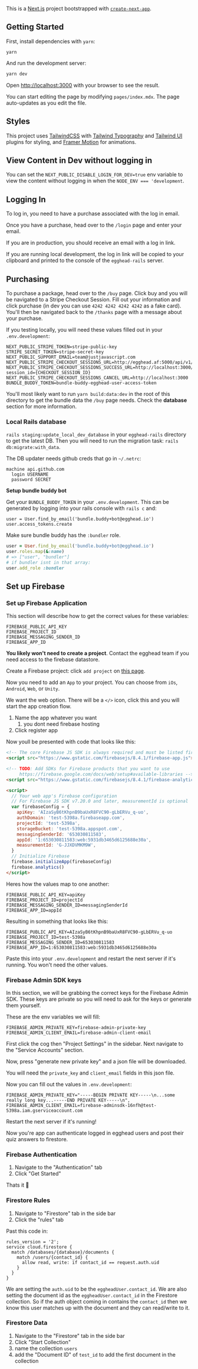 This is a [Next.js](https://nextjs.org/) project bootstrapped with [`create-next-app`](https://github.com/zeit/next.js/tree/canary/packages/create-next-app).

## Getting Started

First, install dependencies with `yarn`:

```
yarn
```

And run the development server:

```bash
yarn dev
```

Open [http://localhost:3000](http://localhost:3000) with your browser to see the result.

You can start editing the page by modifying `pages/index.mdx`. The page auto-updates as you edit the file.

## Styles

This project uses [TailwindCSS](https://tailwindcss.com/) with [Tailwind Typography](https://github.com/tailwindlabs/tailwindcss-typography) and [Tailwind UI](http://tailwindui.com/) plugins for styling, and [Framer Motion](https://www.framer.com/api/motion/) for animations.

## View Content in Dev without logging in

You can set the `NEXT_PUBLIC_DISABLE_LOGIN_FOR_DEV=true` env variable to view the content without logging in when the `NODE_ENV === 'development`.

## Logging In

To log in, you need to have a purchase associated with the log in email.

Once you have a purchase, head over to the `/login` page and enter your email.

If you are in production, you should receive an email with a log in link.

If you are running local development, the log in link will be copied to your clipboard and printed to the console of the `egghead-rails` server.

## Purchasing

To purchase a package, head over to the `/buy` page. Click buy and you will be navigated to a Stripe Checkout Session. Fill out your information and click purchase (in dev you can use `4242 4242 4242 4242` as a fake card). You'll then be navigated back to the `/thanks` page with a message about your purchase.

If you testing locally, you will need these values filled out in your `.env.development`:

```
NEXT_PUBLIC_STRIPE_TOKEN=stripe-public-key
STRIPE_SECRET_TOKEN=stripe-secret-key
NEXT_PUBLIC_SUPPORT_EMAIL=team@justjavascript.com
NEXT_PUBLIC_STRIPE_CHECKOUT_SESSIONS_URL=http://egghead.af:5000/api/v1/stripe/session
NEXT_PUBLIC_STRIPE_CHECKOUT_SESSIONS_SUCCESS_URL=http://localhost:3000/thanks?session_id={CHECKOUT_SESSION_ID}
NEXT_PUBLIC_STRIPE_CHECKOUT_SESSIONS_CANCEL_URL=http://localhost:3000
BUNDLE_BUDDY_TOKEN=bundle-buddy-egghead-user-access-token
```

You'll most likely want to run `yarn build:data:dev` in the root of this directory to get the bundle data the `/buy` page needs. Check the **database** section for more information.

### Local Rails database

`rails staging:update_local_dev_database` in your `egghead-rails` directory to get the latest DB. Then you will need to run the migration task: `rails db:migrate:with_data`.

The DB updater needs github creds that go in `~/.netrc`:

```
machine api.github.com
  login USERNAME
  password SECRET
```

**Setup bundle buddy bot**

Get your `BUNDLE_BUDDY_TOKEN` in your `.env.development`. This can be generated by logging into your rails console with `rails c` and:

```
user = User.find_by_email('bundle.buddy+bot@egghead.io')
user.access_tokens.create
```

Make sure bundle buddy has the `:bundler` role.

```ruby
user = User.find_by_email('bundle.buddy+bot@egghead.io')
user.roles.map(&:name)
# => ["user", "bundler"]
# if bundler isnt in that array:
user.add_role :bundler
```

## Set up Firebase

### Set up Firebase Application

This section will describe how to get the correct values for these variables:

```
FIREBASE_PUBLIC_API_KEY
FIREBASE_PROJECT_ID
FIREBASE_MESSAGING_SENDER_ID
FIREBASE_APP_ID
```

**You likely won't need to create a project**. Contact the egghead team if you need access to the firebase datastore.

Create a Firebase project: click `add project` on [this page](https://console.firebase.google.com/u/0/).

Now you need to add an `App` to your project. You can choose from `iOs`, `Android`, `Web`, or `Unity`.

We want the web option. There will be a `</>` icon, click this and you will start the app creation flow.

1. Name the app whatever you want
   1. you dont need firebase hosting
2. Click register app

Now youll be presented with code that looks like this:

```html
<!-- The core Firebase JS SDK is always required and must be listed first -->
<script src="https://www.gstatic.com/firebasejs/8.4.1/firebase-app.js"></script>

<!-- TODO: Add SDKs for Firebase products that you want to use
     https://firebase.google.com/docs/web/setup#available-libraries -->
<script src="https://www.gstatic.com/firebasejs/8.4.1/firebase-analytics.js"></script>

<script>
  // Your web app's Firebase configuration
  // For Firebase JS SDK v7.20.0 and later, measurementId is optional
  var firebaseConfig = {
    apiKey: 'AIzaSyB6tKhpnB9baUxR8FVC90-gLbERVu_q-uo',
    authDomain: 'test-5398a.firebaseapp.com',
    projectId: 'test-5398a',
    storageBucket: 'test-5398a.appspot.com',
    messagingSenderId: '653030811583',
    appId: '1:653030811583:web:5931db3465d6125688e30a',
    measurementId: 'G-JJXDVMKM9W',
  }
  // Initialize Firebase
  firebase.initializeApp(firebaseConfig)
  firebase.analytics()
</script>
```

Heres how the values map to one another:

```
FIREBASE_PUBLIC_API_KEY=apiKey
FIREBASE_PROJECT_ID=projectId
FIREBASE_MESSAGING_SENDER_ID=messagingSenderId
FIREBASE_APP_ID=appId
```

Resulting in something that looks like this:

```
FIREBASE_PUBLIC_API_KEY=AIzaSyB6tKhpnB9baUxR8FVC90-gLbERVu_q-uo
FIREBASE_PROJECT_ID=test-5398a
FIREBASE_MESSAGING_SENDER_ID=653030811583
FIREBASE_APP_ID=1:653030811583:web:5931db3465d6125688e30a
```

Paste this into your `.env.development` and restart the next server if it's running. You won't need the other values.

### Firebase Admin SDK keys

In this section, we will be grabbing the correct keys for the Firebase Admin SDK. These keys are private so you will need to ask for the keys or generate them yourself.

These are the env variables we will fill:

```
FIREBASE_ADMIN_PRIVATE_KEY=firebase-admin-private-key
FIREBASE_ADMIN_CLIENT_EMAIL=firebase-admin-client-email
```

First click the cog then "Project Settings" in the sidebar. Next navigate to the "Service Accounts" section.

Now, press "generate new private key" and a json file will be downloaded.

You will need the `private_key` and `client_email` fields in this json file.

Now you can fill out the values in `.env.development`:

```
FIREBASE_ADMIN_PRIVATE_KEY="-----BEGIN PRIVATE KEY-----\n...some really long key...-----END PRIVATE KEY-----\n",
FIREBASE_ADMIN_CLIENT_EMAIL=firebase-adminsdk-16nfh@test-5398a.iam.gserviceaccount.com
```

Restart the next server if it's running!

Now you're app can authenticate logged in egghead users and post their quiz answers to firestore.

### Firebase Authentication

1. Navigate to the "Authentication" tab
2. Click "Get Started"

Thats it 👀

### Firestore Rules

1. Navigate to "Firestore" tab in the side bar
2. Click the "rules" tab

Past this code in:

```
rules_version = '2';
service cloud.firestore {
  match /databases/{database}/documents {
    match /users/{contact_id} {
      allow read, write: if contact_id == request.auth.uid
    }
  }
}
```

We are setting the `auth.uid` to be the `eggheadUser.contact_id`. We are also setting the document id as the `eggheadUser.contact_id` in the Firestore collection. So if the auth object coming in contains the `contact_id` then we know this user matches up with the document and they can read/write to it.

### Firestore Data

1. Navigate to the "Firestore" tab in the side bar
2. Click "Start Collection"
3. name the collection `users`
4. add the "Document ID" of `test_id` to add the first document in the collection

